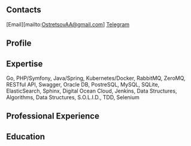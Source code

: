 ## Contacts
[Email][mailto:OstretsovAA@gmail.com]
[Telegram](tg://resolve?domain=OstretsovAA)

## Profile

## Expertise
Go, PHP/Symfony, Java/Spring, Kubernetes/Docker, RabbitMQ, ZeroMQ, RESTful API, Swagger, Oracle DB, PostreSQL, MySQL, SQLite, ElasticSearch, Sphinx, Digital Ocean Cloud, Jenkins, Data Structures, Algorithms, Data Structures, S.O.L.I.D., TDD, Selenium 

## Professional Experience

## Education
